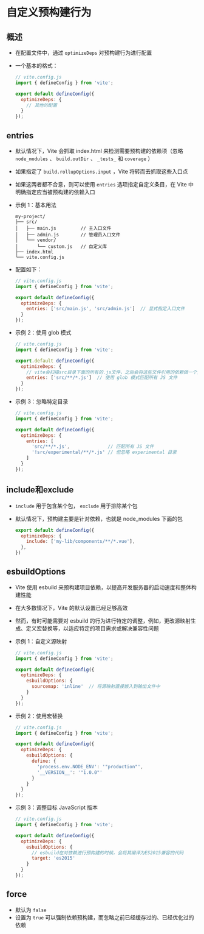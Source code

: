 # 自定义预构建行为

## 概述

+ 在配置文件中，通过 `optimizeDeps` 对预构建行为进行配置
+ 一个基本的格式：

  ```js
  // vite.config.js
  import { defineConfig } from 'vite';

  export default defineConfig({
    optimizeDeps: {
      // 其他的配置
    }
  });

## entries

+ 默认情况下，Vite 会抓取 index.html 来检测需要预构建的依赖项（忽略 `node_modules` 、 `build.outDir` 、 `_tests_` 和 `coverage` ）
+ 如果指定了 `build.rollupOptions.input` ，Vite 将转而去抓取这些入口点

+ 如果这两者都不合意，则可以使用 `entries` 选项指定自定义条目，在 Vite 中明确指定应当被预构建的依赖入口

+ 示例 1：基本用法

  ```
  my-project/
  ├── src/
  │   ├── main.js         // 主入口文件
  │   ├── admin.js        // 管理员入口文件
  │   └── vendor/
  │       └── custom.js   // 自定义库
  ├── index.html
  └── vite.config.js
  ```

+ 配置如下：

  ```js
  // vite.config.js
  import { defineConfig } from 'vite';

  export default defineConfig({
    optimizeDeps: {
      entries: ['src/main.js', 'src/admin.js']  // 显式指定入口文件
    }
  });
  ```

+ 示例 2：使用 glob 模式

  ```js
  // vite.config.js
  import { defineConfig } from 'vite';

  export.default defineConfig({
    optimizeDeps: {
      // vite会扫描src目录下面的所有的.js文件，之后会将这些文件引用的依赖做一个预构建处理
      entries: ['src/**/*.js']  // 使用 glob 模式匹配所有 JS 文件
    }
  });
  ```

+ 示例 3：忽略特定目录

  ```js
  // vite.config.js
  import { defineConfig } from 'vite';

  export default defineConfig({
    optimizeDeps: {
      entries: [
        'src/**/*.js',              // 匹配所有 JS 文件
        '!src/experimental/**/*.js' // 但忽略 experimental 目录
      ]
    }
  });
  ```

## include和exclude

+ `include` 用于包含某个包， `exclude` 用于排除某个包

+ 默认情况下，预构建主要是针对依赖，也就是 node_modules 下面的包

  ```js
  export default defineConfig({
    optimizeDeps: {
      include: ['my-lib/components/**/*.vue'],
    },
  })
  ```

## esbuildOptions

+ Vite 使用 esbuild 来预构建项目依赖，以提高开发服务器的启动速度和整体构建性能

+ 在大多数情况下，Vite 的默认设置已经足够高效
+ 然而，有时可能需要对 esbuild 的行为进行特定的调整，例如，更改源映射生成、定义宏替换等，以适应特定的项目需求或解决兼容性问题

+ 示例 1：自定义源映射

  ```js
  // vite.config.js
  import { defineConfig } from 'vite';

  export default defineConfig({
    optimizeDeps: {
      esbuildOptions: {
        sourcemap: 'inline'  // 将源映射直接嵌入到输出文件中
      }
    }
  });
  ```

+ 示例 2：使用宏替换

  ```js
  // vite.config.js
  import { defineConfig } from 'vite';

  export default defineConfig({
    optimizeDeps: {
      esbuildOptions: {
        define: {
          'process.env.NODE_ENV': '"production"',
          '__VERSION__': '"1.0.0"'
        }
      }
    }
  });
  ```

+ 示例 3：调整目标 JavaScript 版本

  ```js
  // vite.config.js
  import { defineConfig } from 'vite';

  export default defineConfig({
    optimizeDeps: {
      esbuildOptions: {
        // esbuild在对依赖进行预构建的时候，会将其编译为ES2015兼容的代码
        target: 'es2015'
      }
    }
  });
  ```

## force

+ 默认为 `false`
+ 设置为 `true` 可以强制依赖预构建，而忽略之前已经缓存过的、已经优化过的依赖
